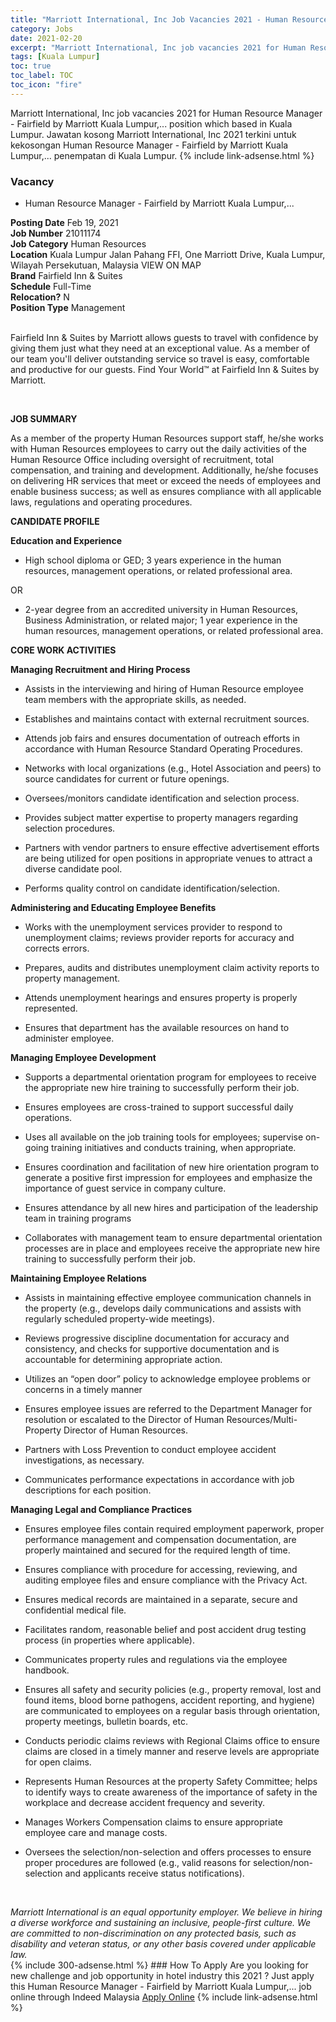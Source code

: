 ```yaml
---
title: "Marriott International, Inc Job Vacancies 2021 - Human Resource Manager - Fairfield by Marriott Kuala Lumpur,..." 
category: Jobs 
date: 2021-02-20 
excerpt: "Marriott International, Inc job vacancies 2021 for Human Resource Manager - Fairfield by Marriott Kuala Lumpur,... position which based in Kuala Lumpur. Jawatan kosong Marriott International, Inc 2021 terkini untuk kekosongan Human Resource Manager - Fairfield by Marriott Kuala Lumpur,... penempatan di Kuala Lumpur" 
tags: [Kuala Lumpur] 
toc: true 
toc_label: TOC 
toc_icon: "fire" 
--- 
```


Marriott International, Inc job vacancies 2021 for Human Resource Manager - Fairfield by Marriott Kuala Lumpur,... position which based in Kuala Lumpur. Jawatan kosong Marriott International, Inc 2021 terkini untuk kekosongan Human Resource Manager - Fairfield by Marriott Kuala Lumpur,... penempatan di Kuala Lumpur. 
{% include link-adsense.html %} 
### Vacancy 
- Human Resource Manager - Fairfield by Marriott Kuala Lumpur,... 
<div><div><div><b>Posting Date</b> Feb 19, 2021<br>
<b>Job Number</b> 21011174<br>
<b>Job Category</b> Human Resources<br>
<b>Location</b> Kuala Lumpur Jalan Pahang FFI, One Marriott Drive, Kuala Lumpur, Wilayah Persekutuan, Malaysia VIEW ON MAP<br>
<b>Brand</b> Fairfield Inn &amp; Suites<br>
<b>Schedule</b> Full-Time<br>
<b>Relocation?</b> N<br>
<b>Position Type</b> Management<p><br>
Fairfield Inn &amp; Suites by Marriott allows guests to travel with confidence by giving them just what they need at an exceptional value. As a member of our team you'll deliver outstanding service so travel is easy, comfortable and productive for our guests. Find Your World&#8482; at Fairfield Inn &amp; Suites by Marriott.</p></div><div><br>
<p><b>JOB SUMMARY</b>
</p><p></p><p>As a member of the property Human Resources support staff, he/she works with Human Resources employees to carry out the daily activities of the Human Resource Office including oversight of recruitment, total compensation, and training and development. Additionally, he/she focuses on delivering HR services that meet or exceed the needs of employees and enable business success; as well as ensures compliance with all applicable laws, regulations and operating procedures.
</p><p></p><p><b>CANDIDATE PROFILE
</b></p><p></p><p><b>Education and Experience</b>
</p><ul><li>High school diploma or GED; 3 years experience in the human resources, management operations, or related professional area.</li></ul>
<p>OR</p>
<ul><li>2-year degree from an accredited university in Human Resources, Business Administration, or related major; 1 year experience in the human resources, management operations, or related professional area.</li></ul>
<p></p><p><b>CORE WORK ACTIVITIES</b>
</p><p></p><p><b>Managing Recruitment and Hiring Process</b>
</p><ul><li>Assists in the interviewing and hiring of Human Resource employee team members with the appropriate skills, as needed.</li></ul>
<ul><li>Establishes and maintains contact with external recruitment sources.
</li></ul><ul><li>Attends job fairs and ensures documentation of outreach efforts in accordance with Human Resource Standard Operating Procedures.</li></ul>
<ul><li>Networks with local organizations (e.g., Hotel Association and peers) to source candidates for current or future openings.</li></ul>
<ul><li>Oversees/monitors candidate identification and selection process.</li></ul>
<ul><li>Provides subject matter expertise to property managers regarding selection procedures.</li></ul>
<ul><li>Partners with vendor partners to ensure effective advertisement efforts are being utilized for open positions in appropriate venues to attract a diverse candidate pool.
</li></ul><ul><li>Performs quality control on candidate identification/selection.</li></ul>
<p></p><p><b>Administering and Educating Employee Benefits</b>
</p><ul><li>Works with the unemployment services provider to respond to unemployment claims; reviews provider reports for accuracy and corrects errors.
</li></ul><ul><li>Prepares, audits and distributes unemployment claim activity reports to property management.
</li></ul><ul><li>Attends unemployment hearings and ensures property is properly represented.
</li></ul><ul><li>Ensures that department has the available resources on hand to administer employee.</li></ul>
<p></p><p><b>Managing Employee Development</b>
</p><ul><li>Supports a departmental orientation program for employees to receive the appropriate new hire training to successfully perform their job.</li></ul>
<ul><li>Ensures employees are cross-trained to support successful daily operations.</li></ul>
<ul><li>Uses all available on the job training tools for employees; supervise on-going training initiatives and conducts training, when appropriate.</li></ul>
<ul><li>Ensures coordination and facilitation of new hire orientation program to generate a positive first impression for employees and emphasize the importance of guest service in company culture.</li></ul>
<ul><li>Ensures attendance by all new hires and participation of the leadership team in training programs
</li></ul><ul><li>Collaborates with management team to ensure departmental orientation processes are in place and employees receive the appropriate new hire training to successfully perform their job.</li></ul>
<p></p><p><b>Maintaining Employee Relations</b>
</p><ul><li>Assists in maintaining effective employee communication channels in the property (e.g., develops daily communications and assists with regularly scheduled property-wide meetings).</li></ul>
<ul><li>Reviews progressive discipline documentation for accuracy and consistency, and checks for supportive documentation and is accountable for determining appropriate action.</li></ul>
<ul><li>Utilizes an &#8220;open door&#8221; policy to acknowledge employee problems or concerns in a timely manner</li></ul>
<ul><li>Ensures employee issues are referred to the Department Manager for resolution or escalated to the Director of Human Resources/Multi-Property Director of Human Resources.</li></ul>
<ul><li>Partners with Loss Prevention to conduct employee accident investigations, as necessary.</li></ul>
<ul><li>Communicates performance expectations in accordance with job descriptions for each position.</li></ul>
<p></p><p><b>Managing Legal and Compliance Practices</b>
</p><ul><li>Ensures employee files contain required employment paperwork, proper performance management and compensation documentation, are properly maintained and secured for the required length of time.</li></ul>
<ul><li>Ensures compliance with procedure for accessing, reviewing, and auditing employee files and ensure compliance with the Privacy Act.</li></ul>
<ul><li>Ensures medical records are maintained in a separate, secure and confidential medical file.</li></ul>
<ul><li>Facilitates random, reasonable belief and post accident drug testing process (in properties where applicable).</li></ul>
<ul><li>Communicates property rules and regulations via the employee handbook.</li></ul>
<ul><li>Ensures all safety and security policies (e.g., property removal, lost and found items, blood borne pathogens, accident reporting, and hygiene) are communicated to employees on a regular basis through orientation, property meetings, bulletin boards, etc.</li></ul>
<ul><li>Conducts periodic claims reviews with Regional Claims office to ensure claims are closed in a timely manner and reserve levels are appropriate for open claims.
</li></ul><ul><li>Represents Human Resources at the property Safety Committee; helps to identify ways to create awareness of the importance of safety in the workplace and decrease accident frequency and severity.</li></ul>
<ul><li>Manages Workers Compensation claims to ensure appropriate employee care and manage costs.
</li></ul><ul><li>Oversees the selection/non-selection and offers processes to ensure proper procedures are followed (e.g., valid reasons for selection/non-selection and applicants receive status notifications).</li></ul><br>
</div><p></p><i>Marriott International is an equal opportunity employer. We believe in hiring a diverse workforce and sustaining an inclusive, people-first culture. We are committed to non-discrimination on any protected basis, such as disability and veteran status, or any other basis covered under applicable law.</i></div></div> 
{% include 300-adsense.html %} 
### How To Apply 
Are you looking for new challenge and job opportunity in hotel industry this 2021 ?
Just apply this Human Resource Manager - Fairfield by Marriott Kuala Lumpur,... job online through Indeed Malaysia 
<a href="https://malaysia.indeed.com/viewjob?jk=88b4b5337e259f81" class="btn btn--info" target="_blank" rel="nofollow noopenner">Apply Online</a> 
{% include link-adsense.html %} 
